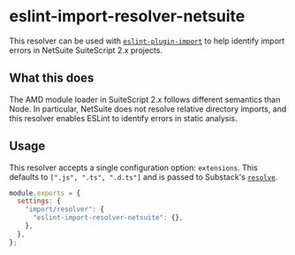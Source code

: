 # eslint-import-resolver-netsuite

This resolver can be used with [`eslint-plugin-import`][eslint-plugin-import-home]
to help identify import errors in NetSuite SuiteScript 2.x projects.

## What this does

The AMD module loader in SuiteScript 2.x follows different semantics than Node. In
particular, NetSuite does not resolve relative directory imports, and this resolver
enables ESLint to identify errors in static analysis.

## Usage

This resolver accepts a single configuration option: `extensions`. This defaults to
`[".js", ".ts", ".d.ts"]` and is passed to Substack's [`resolve`][resolve-home].

```js
module.exports = {
  settings: {
    "import/resolver": {
      "eslint-import-resolver-netsuite": {},
    },
  },
};
```

[eslint-plugin-import-home]: https://github.com/benmosher/eslint-plugin-import
[resolve-home]: https://github.com/browserify/resolve
